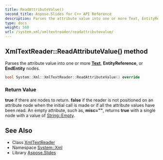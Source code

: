 ```yaml
---
title: ReadAttributeValue()
second_title: Aspose.Slides for C++ API Reference
description: Parses the attribute value into one or more Text, EntityReference, or EndEntity nodes.
type: docs
weight: 560
url: /system.xml/xmltextreader/readattributevalue/
---
```

## XmlTextReader::ReadAttributeValue() method


Parses the attribute value into one or more **[Text](../../../system.text/)**, **EntityReference**, or **EndEntity** nodes.

```cpp
bool System::Xml::XmlTextReader::ReadAttributeValue() override
```


### Return Value

**true** if there are nodes to return. **false** if the reader is not positioned on an attribute node when the initial call is made or if all the attribute values have been read. An empty attribute, such as, **misc=\"\"**, returns **true** with a single node with a value of [String::Empty](../../../system/string/empty/).

## See Also

* Class [XmlTextReader](../)
* Namespace [System::Xml](../../)
* Library [Aspose.Slides](../../../)